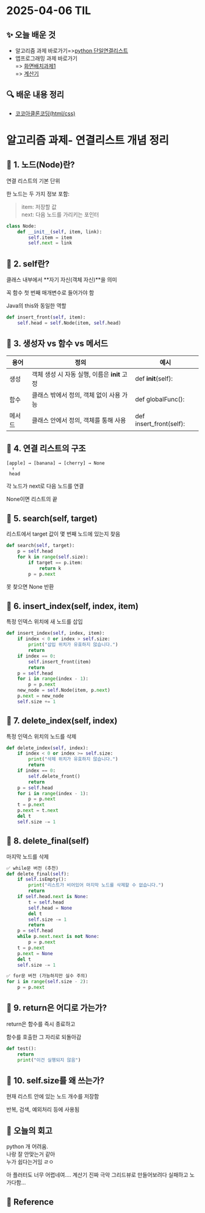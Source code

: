 # 2025-04-06 TIL

## ✨ 오늘 배운 것
- 알고리즘 과제 바로가기=>[python 단일연결리스트](../../Assignment/Algorithm\0403singlyLinkedList.py)
- 앱프로그래밍 과제 바로가기   
=> [화면배치과제1](../../Assignment/AppPrograming/W5_assignment1.md)    
=> [계산기](../../Assignment/AppPrograming/W5_assignment2.md)
        

## 🔍 배운 내용 정리
- [코코아클론코딩(html/css)](../../Course/KOKOATALK/3_LEARNING%20CSS.md)
# 알고리즘 과제- 연결리스트 개념 정리

## 📌 1. 노드(Node)란?
연결 리스트의 기본 단위

한 노드는 두 가지 정보 포함:
>item: 저장할 값   
>next: 다음 노드를 가리키는 포인터
```py
class Node:
    def __init__(self, item, link):
        self.item = item
        self.next = link
```
## 📌 2. self란?
클래스 내부에서 **자기 자신(객체 자신)**을 의미

꼭 함수 첫 번째 매개변수로 들어가야 함

Java의 this와 동일한 역할
```py
def insert_front(self, item):
    self.head = self.Node(item, self.head)
```
## 📌 3. 생성자 vs 함수 vs 메서드
용어|	정의|	예시
---|---|---|
생성|	객체 생성 시 자동 실행, 이름은 __init__ 고정	|def __init__(self):
함수	|클래스 밖에서 정의, 객체 없이 사용 가능	|def globalFunc():
메서드	|클래스 안에서 정의, 객체를 통해 사용	|def insert_front(self):

## 📌 4. 연결 리스트의 구조
```
[apple] → [banana] → [cherry] → None
  ↑
 head
```
각 노드가 next로 다음 노드를 연결

None이면 리스트의 끝

## 📌 5. search(self, target)
리스트에서 target 값이 몇 번째 노드에 있는지 찾음
```python
def search(self, target):
    p = self.head
    for k in range(self.size):
        if target == p.item:
            return k
        p = p.next
```
못 찾으면 None 반환
## 📌 6. insert_index(self, index, item)
특정 인덱스 위치에 새 노드를 삽입
```py
def insert_index(self, index, item):
    if index < 0 or index > self.size:
        print("삽입 위치가 유효하지 않습니다.")
        return
    if index == 0:
        self.insert_front(item)
        return
    p = self.head
    for i in range(index - 1):
        p = p.next
    new_node = self.Node(item, p.next)
    p.next = new_node
    self.size += 1
```
## 📌 7. delete_index(self, index)
특정 인덱스 위치의 노드를 삭제
```py
def delete_index(self, index):
    if index < 0 or index >= self.size:
        print("삭제 위치가 유효하지 않습니다.")
        return
    if index == 0:
        self.delete_front()
        return
    p = self.head
    for i in range(index - 1):
        p = p.next
    t = p.next
    p.next = t.next
    del t
    self.size -= 1
```
## 📌 8. delete_final(self)
마지막 노드를 삭제
```py
✅ while문 버전 (추천)
def delete_final(self):
    if self.isEmpty():
        print("리스트가 비어있어 마지막 노드를 삭제할 수 없습니다.")
        return
    if self.head.next is None:
        t = self.head
        self.head = None
        del t
        self.size -= 1
        return
    p = self.head
    while p.next.next is not None:
        p = p.next
    t = p.next
    p.next = None
    del t
    self.size -= 1
```
```py
✅ for문 버전 (가능하지만 실수 주의)
for i in range(self.size - 2):
    p = p.next
```
## 📌 9. return은 어디로 가는가?
return은 함수를 즉시 종료하고

함수를 호출한 그 자리로 되돌아감
```py
def test():
    return
    print("이건 실행되지 않음")
```
## 📌 10. self.size를 왜 쓰는가?
현재 리스트 안에 있는 노드 개수를 저장함

반복, 검색, 예외처리 등에 사용됨

## 🤔 오늘의 회고
python 개 어려움.  
나랑 잘 안맞는거 같아   
누가 쉽다는거임 ㄹㅇ

아 플러터도 너무 어렵네여....
계산기 진짜 극악 그리드뷰로 만들어보려다 실패하고  노가다함...

## 📍 **Reference**